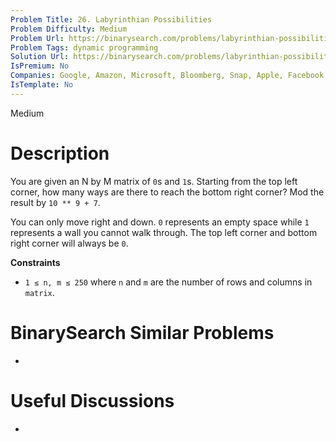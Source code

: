```yaml
---
Problem Title: 26. Labyrinthian Possibilities
Problem Difficulty: Medium
Problem Url: https://binarysearch.com/problems/labyrinthian-possibilities/
Problem Tags: dynamic programming
Solution Url: https://binarysearch.com/problems/labyrinthian-possibilities/solutions/
IsPremium: No
Companies: Google, Amazon, Microsoft, Bloomberg, Snap, Apple, Facebook
IsTemplate: No
---
```


<span style="color: ;">Medium</span>

# Description

You are given an N by M matrix of `0`s and `1`s. Starting from the top left corner, how many ways are there to reach the bottom right corner? Mod the result by `10 ** 9 + 7`.

You can only move right and down. `0` represents an empty space while `1` represents a wall you cannot walk through. The top left corner and bottom right corner will always be `0`.

**Constraints**

- `1 ≤ n, m ≤ 250` where `n` and `m` are the number of rows and columns in `matrix`.

# BinarySearch Similar Problems

- []()

# Useful Discussions

- []()
